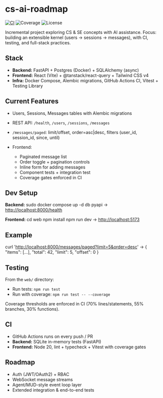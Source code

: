 # cs-ai-roadmap
[![CI](https://github.com/kusa76/cs-ai-roadmap/actions/workflows/ci.yml/badge.svg)](https://github.com/kusa76/cs-ai-roadmap/actions)
![Coverage](https://img.shields.io/badge/coverage-79%25-green)
![License](https://img.shields.io/github/license/kusa76/cs-ai-roadmap)

Incremental project exploring CS & SE concepts with AI assistance.
Focus: building an extensible kernel (users → sessions → messages), with CI, testing, and full-stack practices.

## Stack

* **Backend:** FastAPI + Postgres (Docker) + SQLAlchemy (async)
* **Frontend:** React (Vite) + @tanstack/react-query + Tailwind CSS v4
* **Infra:** Docker Compose, Alembic migrations, GitHub Actions CI, Vitest + Testing Library

## Current Features

* Users, Sessions, Messages tables with Alembic migrations
* REST API: `/health`, `/users`, `/sessions`, `/messages`
* `/messages/paged`: limit/offset, order=asc|desc, filters (user\_id, session\_id, since, until)
* Frontend:

  * Paginated message list
  * Order toggle + pagination controls
  * Inline form for adding messages
  * Component tests + integration test
  * Coverage gates enforced in CI

## Dev Setup

**Backend:**
sudo docker compose up -d db pyapi
→ [http://localhost:8000/health](http://localhost:8000/health)

**Frontend:**
cd web
npm install
npm run dev
→ [http://localhost:5173](http://localhost:5173)

## Example

curl '[http://localhost:8000/messages/paged?limit=5\&order=desc](http://localhost:8000/messages/paged?limit=5&order=desc)'
→ { "items": \[...], "total": 42, "limit": 5, "offset": 0 }

## Testing

From the `web/` directory:

* Run tests: `npm run test`
* Run with coverage: `npm run test -- --coverage`

Coverage thresholds are enforced in CI (70% lines/statements, 55% branches, 30% functions).

## CI

* GitHub Actions runs on every push / PR
* **Backend:** SQLite in-memory tests (FastAPI)
* **Frontend:** Node 20, lint + typecheck + Vitest with coverage gates

## Roadmap

* Auth (JWT/OAuth2) + RBAC
* WebSocket message streams
* Agent/MUD-style event loop layer
* Extended integration & end-to-end tests

